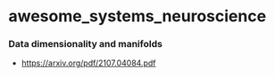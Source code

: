 # awesome_systems_neuroscience

### Data dimensionality and manifolds
- https://arxiv.org/pdf/2107.04084.pdf
